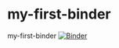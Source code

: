 # my-first-binder
my-first-binder
[![Binder](https://mybinder.org/badge_logo.svg)](https://mybinder.org/v2/gh/https%3A%2F%2Fmybinder.org%2Fv2%2Fgh%2Fsgiani95%2Fmy-first-binder%2FHEAD/HEAD)
